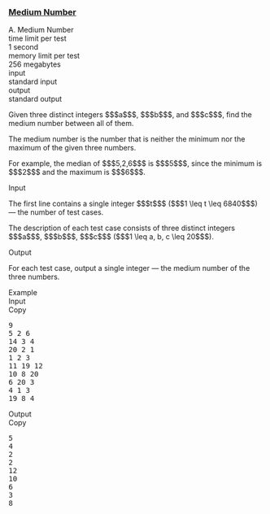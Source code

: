 <h3><a href="https://codeforces.com/contest/1760/problem/A" target="_blank" rel="noopener noreferrer">Medium Number</a></h3>

<div class="header"><div class="title">A. Medium Number</div><div class="time-limit"><div class="property-title">time limit per test</div>1 second</div><div class="memory-limit"><div class="property-title">memory limit per test</div>256 megabytes</div><div class="input-file input-standard"><div class="property-title">input</div>standard input</div><div class="output-file output-standard"><div class="property-title">output</div>standard output</div></div><div><p>Given three <span class="tex-font-style-bf">distinct</span> integers $$$a$$$, $$$b$$$, and $$$c$$$, find the medium number between all of them.</p><p>The medium number is the number that is neither the minimum nor the maximum of the given three numbers. </p><p>For example, the median of $$$5,2,6$$$ is $$$5$$$, since the minimum is $$$2$$$ and the maximum is $$$6$$$.</p></div><div class="input-specification"><div class="section-title">Input</div><p>The first line contains a single integer $$$t$$$ ($$$1 \leq t \leq 6840$$$) — the number of test cases.</p><p>The description of each test case consists of three <span class="tex-font-style-bf">distinct</span> integers $$$a$$$, $$$b$$$, $$$c$$$ ($$$1 \leq a, b, c \leq 20$$$).</p></div><div class="output-specification"><div class="section-title">Output</div><p>For each test case, output a single integer — the medium number of the three numbers.</p></div><div class="sample-tests"><div class="section-title">Example</div><div class="sample-test"><div class="input"><div class="title">Input<div title="Copy" data-clipboard-target="#id001979006245642746" id="id004466096046605239" class="input-output-copier">Copy</div></div><pre id="id001979006245642746"><div class="test-example-line test-example-line-even test-example-line-0">9</div><div class="test-example-line test-example-line-odd test-example-line-1">5 2 6</div><div class="test-example-line test-example-line-even test-example-line-2">14 3 4</div><div class="test-example-line test-example-line-odd test-example-line-3">20 2 1</div><div class="test-example-line test-example-line-even test-example-line-4">1 2 3</div><div class="test-example-line test-example-line-odd test-example-line-5">11 19 12</div><div class="test-example-line test-example-line-even test-example-line-6">10 8 20</div><div class="test-example-line test-example-line-odd test-example-line-7">6 20 3</div><div class="test-example-line test-example-line-even test-example-line-8">4 1 3</div><div class="test-example-line test-example-line-odd test-example-line-9">19 8 4</div></pre></div><div class="output"><div class="title">Output<div title="Copy" data-clipboard-target="#id003425145257855605" id="id0023430754151478939" class="input-output-copier">Copy</div></div><pre id="id003425145257855605">5
4
2
2
12
10
6
3
8
</pre></div></div></div>